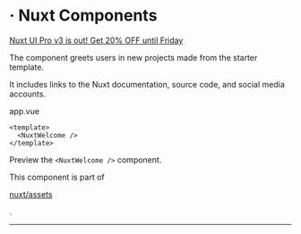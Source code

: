# <NuxtWelcome> · Nuxt Components
[Nuxt UI Pro v3 is out! Get 20% OFF until Friday](https://ui.nuxt.com/pro/pricing)

The <NuxtWelcome> component greets users in new projects made from the starter template.

It includes links to the Nuxt documentation, source code, and social media accounts.

app.vue

```
<template>
  <NuxtWelcome />
</template>

```


Preview the `<NuxtWelcome />` component.

This component is part of

[nuxt/assets](https://github.com/nuxt/assets)

.

* * *